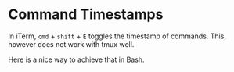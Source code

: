 # Command Timestamps

In iTerm, `cmd` + `shift` + `E` toggles the timestamp of commands. This, however does not work with tmux well.

[Here](https://redandblack.io/blog/2020/bash-prompt-with-updating-time/) is a nice way to achieve that in Bash.

